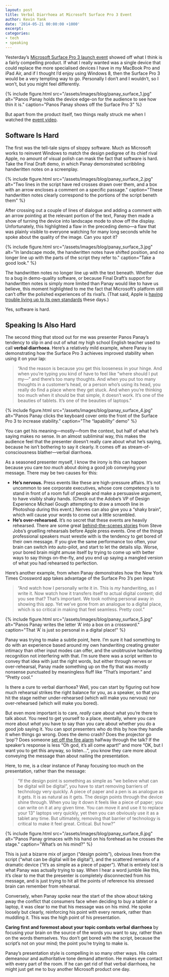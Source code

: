 ```yaml
---
layout: post
title: Verbal Diarrhoea at Microsoft Surface Pro 3 Event
author: Kevin Yank
date: '2014-05-21 00:00:00 +1000'
excerpt:
categories:
- tech
- speaking
---
```


Yesterday’s [Microsoft Surface Pro 3 launch event][event] showed off what I think is a fairly compelling product. If what I really wanted was a single device that could replace the more specialised devices I have in my MacBook Pro and iPad Air, and if I thought I’d enjoy using Windows 8, then the Surface Pro 3 would be a very tempting way to go. Personally I don’t and I wouldn’t, so I won’t, but you might feel differently.

{% include figure.html src="/assets/images/blog/panay_surface_1.jpg" alt="Panos Panay holds the device edge-on for the audience to see how thin it is." caption="Panos Panay shows off the Surface Pro 3" %}

But apart from the product itself, two things really struck me when I watched the [event video][event].

## Software Is Hard

The first was the tell-tale signs of sloppy software. Much as Microsoft works to reinvent Windows to match the design pedigree of its chief rival Apple, no amount of visual polish can mask the fact that software is hard. Take the Final Draft demo, in which Panay demonstrated scribbling handwritten notes on a screenplay.

{% include figure.html src="/assets/images/blog/panay_surface_2.jpg" alt="Two lines in the script have red crosses drawn over them, and a box with an arrow encloses a comment on a specific passage." caption="These handwritten notes clearly correspond to the portions of the script beneth them" %}

After crossing out a couple of lines of dialogue and adding a comment with an arrow pointing at the relevant portion of the text, Panay then made a show of turning the device into landscape mode to show off the display. Unfortunately, this highlighted a flaw in the preceding demo—a flaw that was plainly visible to everyone watching for many long seconds while he spoke about the quality of the image. Can you spot it?

{% include figure.html src="/assets/images/blog/panay_surface_3.jpg" alt="In landscape mode, the handwritten notes have shifted position, and no longer line up with the parts of the script they refer to." caption="Take a good look." %}

The handwritten notes no longer line up with the text beneath. Whether due to a bug in demo-quality software, or because Final Draft’s support for handwritten notes is simply more limited than Panay would like to have us believe, this moment highlighted to me the fact that Microsoft’s platform still can’t offer the polished experiences of its rival’s. (That said, Apple is [having trouble living up to its own standards][itunes-podcasts-bad-design] these days.)

Yes, software is hard.

## Speaking Is Also Hard

The second thing that stood out for me was presenter Panos Panay’s tendency to slip in and out of what my high school English teacher used to call **verbal diarrhoea**. Here’s a relatively mild example, where Panay is demonstrating how the Surface Pro 3 achieves improved stability when using it on your lap:

> “And the reason is because you get this looseness in your hinge. And when you’re typing you kind of have to feel like “where should I put my—” and there’s too many thoughts. And when you put too many thoughts in a customer’s head, or a person who’s using its head, you really do find a place where they get stuck. And when you’re thinking too much when it should be that simple, it doesn’t work. It’s one of the beauties of tablets. It’s one of the beauties of laptops.”

{% include figure.html src="/assets/images/blog/panay_surface_4.jpg" alt="Panos Panay clicks the keyboard cover onto the front of the Surface Pro 3 to increase stability." caption="The “lapability” demo" %}

You can get his meaning—mostly—from the context, but half of what he’s saying makes no sense. In an almost subliminal way, this makes the audience feel that the presenter doesn’t really care about what he’s saying, because he isn’t bothering to say it clearly. It comes off as stream-of-consciousness blather—verbal diarrhoea.

As a seasoned presenter myself, I know the irony is this can happen because you care *too much* about doing a good job conveying your message. There may be two causes for this:

- **He’s nervous.** Press events like these are high-pressure affairs. It’s not uncommon to see corporate executives, whose core competency is to stand in front of a room full of people and make a persuasive argument, to have visibly shaky hands. (Check out the Adobe’s VP of Design Experience Michael Gough attempting to draw a smooth line in Photoshop during this event.) Nerves can also give you a “shaky brain”, which will cause your words to come out a little scrambled.
- **He’s over-rehearsed.** It’s no secret that these events are heavily rehearsed. There are some great [behind-the-scenes stories][cup-of-stfu] from Steve Jobs’s gruelling rehearsals before Apple press events. One of the things professional speakers must wrestle with is the tendency to get bored of their own message. If you give the same performance too often, your brain can switch into auto-pilot, and start to let the details slip. Worse, your bored brain might amuse itself by trying to come up with better ways to say things on-the-fly, and you end up saying a mangled version of what you had rehearsed to perfection.

Here’s another example, from when Panay demonstrates how the New York Times Crossword app takes advantage of the Surface Pro 3’s pen input:

> “And watch how I personally write it in. This is *my* handwriting, as I write it. Now watch how it transfers itself to actual digital content; did you see that? That’s important. We took nothing personal away in showing this app. Yet we’ve gone from an analogue to a digital place, which is so critical in making that feel seamless. Pretty cool.”

{% include figure.html src="/assets/images/blog/panay_surface_5.jpg" alt="Panos Panay writes the letter ‘A’ into a box on a crossword." caption="That ‘A’ is just so personal in a digital place!" %}

Panay was trying to make a subtle point, here. I’m sure it had something to do with an experience based around my own handwriting creating greater intimacy than other input modes can offer, and the unobtrusive handwriting recognition not interfering with that. I’m sure there was a script written to convey that idea with just the right words, but either through nerves or over-rehearsal, Panay made something up on the fly that was mostly nonsense punctuated by meaningless fluff like “That’s important.” and “Pretty cool.”

Is there a cure to verbal diarrhoea? Well, you can start by figuring out how much rehearsal strikes the right balance for you, as a speaker, so that you hit the stage neither under-rehearsed (which will make you nervous) nor over-rehearsed (which will make you bored).

But even more important is to care, *really* care about what you’re there to talk about. You need to get yourself to a place, mentally, where you care more about *what* you have to say than you care about whether you do a good job saying it. You can spot presenters who do this by how they handle it when things go wrong. Does the demo crash? Does the projector go ‘pop’? Does someone [set off the fire alarm][tantek-evac] halfway through the talk? If the speaker’s response is less “Oh god, it’s all come apart!” and more “OK, but I want you to get this anyway, so listen…”, you know they care more about conveying the message than about nailing the presentation.

Here, to me, is a clear instance of Panay focusing too much on the presentation, rather than the message:

> “If the design point is something as simple as “we believe what can be digital will be digital”, you have to start removing barriers of technology very quickly. A piece of paper and a pen is as analogue as it gets. It is as natural as it gets. The design points through the device shine through. When you lay it down it feels like a piece of paper; you can write on it at any given time. You can move it and use it to replace your 13" laptops very quickly, yet then you can obviously use it as a tablet any time. But ultimately, removing that barrier of technology is critical to make it feel great. Critical. But how?”

{% include figure.html src="/assets/images/blog/panay_surface_6.jpg" alt="Panos Panay grimaces with his hand on his forehead as he crosses the stage." caption="What’s on his mind?" %}

This is just a bizarre mix of jargon (“design points”), obvious lines from the script (“what can be digital will be digital”), and the scattered remains of a dramatic device (“it’s as simple as a piece of paper”). What is entirely lost is what Panay was actually trying to say. When I hear a word jumble like this, it’s clear to me that the presenter is completely disconnected from his message, and is just trying to hit all the points of reference his stressed brain can remember from rehearsal.

Conversely, when Panay spoke near the start of the show about taking away the conflict that consumers face when deciding to buy a tablet or a laptop, it was clear to me that his message was on his mind. He spoke loosely but clearly, reinforcing his point with every remark, rather than muddling it. This was the high point of his presentation.

**Caring first and foremost about your topic combats verbal diarrhoea** by focusing your brain on the source of the words you want to say, rather than on the words themselves. You don’t get bored with the script, because the script’s not on your mind; the point you’re trying to make is.

Panay’s presentation style is compelling in so many other ways. His calm demeanour and authoritative tone demand attention. He makes eye contact with every part of the room. If he can get rid of that verbal diarrhoea, he might just get me to buy another Microsoft product one day.

[event]: https://www.microsoft.com/en-us/news/press/2014/may14/05-20webcast.aspx
[cup-of-stfu]: http://donmelton.com/2014/04/10/memories-of-steve/
[tantek-evac]: http://tantek.com/log/2005/09.html
[itunes-podcasts-bad-design]: https://twitter.com/sentience/status/468511399464161280
